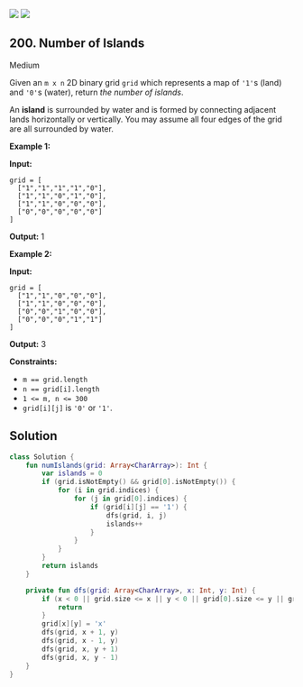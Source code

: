 [![](https://img.shields.io/github/stars/javadev/LeetCode-in-All?label=Stars&style=flat-square)](https://github.com/javadev/LeetCode-in-All)
[![](https://img.shields.io/github/forks/javadev/LeetCode-in-All?label=Fork%20me%20on%20GitHub%20&style=flat-square)](https://github.com/javadev/LeetCode-in-All/fork)

## 200\. Number of Islands

Medium

Given an `m x n` 2D binary grid `grid` which represents a map of `'1'`s (land) and `'0'`s (water), return _the number of islands_.

An **island** is surrounded by water and is formed by connecting adjacent lands horizontally or vertically. You may assume all four edges of the grid are all surrounded by water.

**Example 1:**

**Input:**

    grid = [
      ["1","1","1","1","0"],
      ["1","1","0","1","0"],
      ["1","1","0","0","0"],
      ["0","0","0","0","0"]
    ]

**Output:** 1 

**Example 2:**

**Input:**

    grid = [
      ["1","1","0","0","0"],
      ["1","1","0","0","0"],
      ["0","0","1","0","0"],
      ["0","0","0","1","1"]
    ]

**Output:** 3 

**Constraints:**

*   `m == grid.length`
*   `n == grid[i].length`
*   `1 <= m, n <= 300`
*   `grid[i][j]` is `'0'` or `'1'`.

## Solution

```kotlin
class Solution {
    fun numIslands(grid: Array<CharArray>): Int {
        var islands = 0
        if (grid.isNotEmpty() && grid[0].isNotEmpty()) {
            for (i in grid.indices) {
                for (j in grid[0].indices) {
                    if (grid[i][j] == '1') {
                        dfs(grid, i, j)
                        islands++
                    }
                }
            }
        }
        return islands
    }

    private fun dfs(grid: Array<CharArray>, x: Int, y: Int) {
        if (x < 0 || grid.size <= x || y < 0 || grid[0].size <= y || grid[x][y] != '1') {
            return
        }
        grid[x][y] = 'x'
        dfs(grid, x + 1, y)
        dfs(grid, x - 1, y)
        dfs(grid, x, y + 1)
        dfs(grid, x, y - 1)
    }
}
```